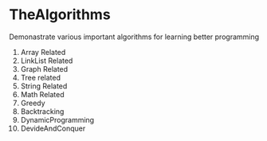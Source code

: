 # TheAlgorithms

Demonastrate various important algorithms for learning better programming

  1. Array Related
  2. LinkList Related
  3. Graph Related
  4. Tree related
  5. String Related
  6. Math Related
  7. Greedy
  8. Backtracking
  9. DynamicProgramming
  10. DevideAndConquer
 
